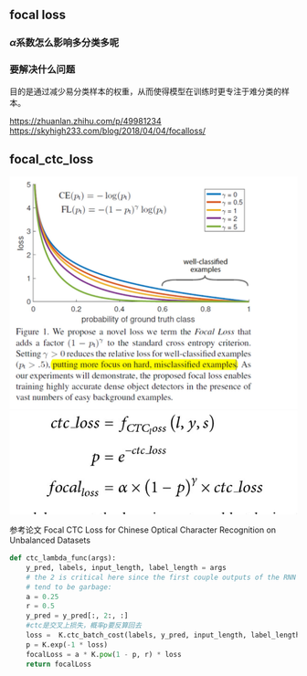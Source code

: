 ## focal loss

### $\alpha$系数怎么影响多分类多呢
### 要解决什么问题

目的是通过减少易分类样本的权重，从而使得模型在训练时更专注于难分类的样本。

https://zhuanlan.zhihu.com/p/49981234
https://skyhigh233.com/blog/2018/04/04/focalloss/
## focal_ctc_loss
![](./imgs/focalloss.jpg)
![](./imgs/focal_ctc_loss.jpg)

参考论文 Focal CTC Loss for Chinese Optical Character Recognition on Unbalanced Datasets
```python
def ctc_lambda_func(args):
    y_pred, labels, input_length, label_length = args
    # the 2 is critical here since the first couple outputs of the RNN
    # tend to be garbage:
    a = 0.25
    r = 0.5
    y_pred = y_pred[:, 2:, :]
    #ctc是交叉上损失，概率p要反算回去
    loss =  K.ctc_batch_cost(labels, y_pred, input_length, label_length)
    p = K.exp(-1 * loss)
    focalLoss = a * K.pow(1 - p, r) * loss
    return focalLoss
```